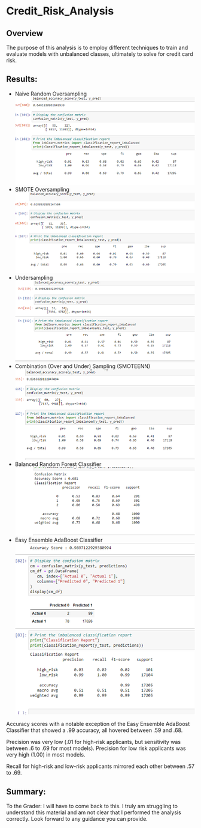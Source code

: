 # Credit_Risk_Analysis

## Overview 
The purpose of this analysis is to employ different techniques to train and evaluate models with unbalanced classes, ultimately to solve for credit card risk.

## Results: 
- Naive Random Oversampling
	![Naive Random](/Resources/img1.png)
- SMOTE Oversampling
	![SMOTE](/Resources/img2.png)
- Undersampling
	![Under Sample](/Resources/img3.png)
- Combination (Over and Under) Sampling (SMOTEENN)
	![SMOTEENN](/Resources/img4.png)
- Balanced Random Forest Classifier
	![BRFC](/Resources/img5.png)
- Easy Ensemble AdaBoost Classifier
	![AdaBoost](/Resources/img6.png)

Accuracy scores with a notable exception of the Easy Ensemble AdaBoost Classifier that showed a .99 accuracy, all hovered between .59 and .68.

Precision was very low (.01 for high-risk applicants, but sensitivity was between .6 to .69 for most models).
Precision for low risk applicants was very high (1.00) in most models.

Recall for high-risk and low-risk applicants mirrored each other between .57 to .69.

## Summary: 
To the Grader:
I will have to come back to this.  I truly am struggling to understand this material and am not clear that I performed the analysis correctly.  Look forward to any guidance you can provide.